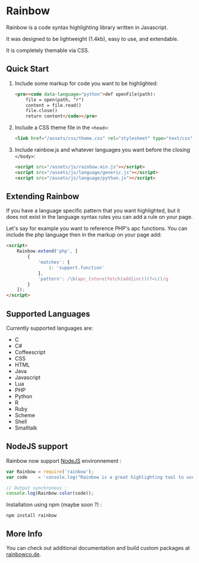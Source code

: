 # Rainbow

Rainbow is a code syntax highlighting library written in Javascript.

It was designed to be lightweight (1.4kb), easy to use, and extendable.

It is completely themable via CSS.

## Quick Start

1. Include some markup for code you want to be highlighted:

    ```html
    <pre><code data-language="python">def openFile(path):
        file = open(path, "r")
        content = file.read()
        file.close()
        return content</code></pre>
    ```

2. Include a CSS theme file in the ``<head>``:

    ```html
    <link href="/assets/css/theme.css" rel="stylesheet" type="text/css">
    ```

3. Include rainbow.js and whatever languages you want before the closing ``</body>``:

    ```html
    <script src="/assets/js/rainbow.min.js"></script>
    <script src="/assets/js/language/generic.js"></script>
    <script src="/assets/js/language/python.js"></script>
    ```

## Extending Rainbow
If you have a language specific pattern that you want highlighted, but it does not exist in the language syntax rules you can add a rule on your page.

Let's say for example you want to reference PHP's apc functions.
You can include the php language then in the markup on your page add:

```html
<script>
    Rainbow.extend('php', [
        {
            'matches': {
                1: 'support.function'
            },
            'pattern': /\b(apc_(store|fetch|add|inc))(?=\()/g
        }
    ]);
</script>
```

## Supported Languages

Currently supported languages are:
- C
- C#
- Coffeescript
- CSS
- HTML
- Java
- Javascript
- Lua
- PHP
- Python
- R
- Ruby
- Scheme
- Shell
- Smalltalk

## NodeJS support

Rainbow now support [NodeJS](http://nodejs.org/) environnement :

```javascript
var Rainbow = require('rainbow');
var code    = 'console.log("Rainbow is a great highlighting tool to use with NodeJS");';

// Output synchronous :
console.log(Rainbow.color(code));
```

Installation using npm (maybe soon ?) :

    npm install rainbow

## More Info

You can check out additional documentation and build custom packages at [rainbowco.de](http://rainbowco.de).
